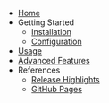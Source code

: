 - [Home](index.md)
- Getting Started
  - [Installation](installation.md)
  - [Configuration](configuration.md)
- [Usage](usage.md)
- [Advanced Features](advanced.md)
- References
  - [Release Highlights](changelog.md)
  - [GitHub Pages](github-pages-setup.md)
